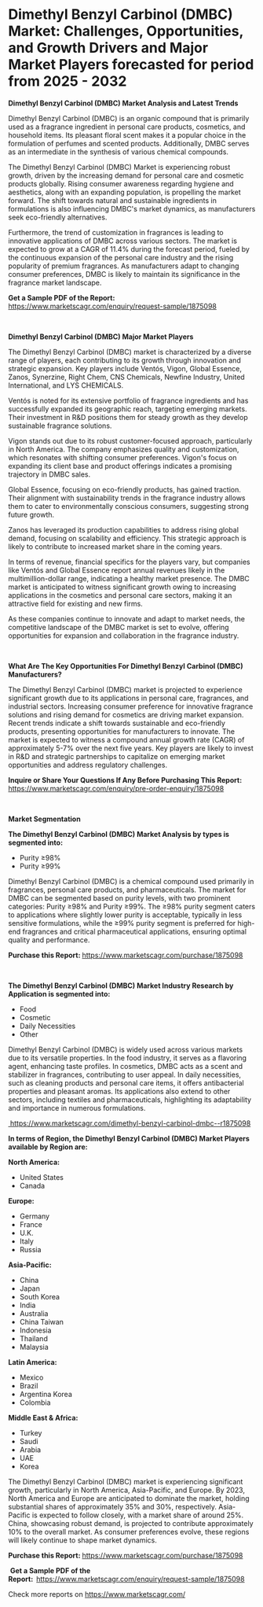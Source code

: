 <p><h1>Dimethyl Benzyl Carbinol (DMBC) Market: Challenges, Opportunities, and Growth Drivers and Major Market Players forecasted for period from 2025 - 2032</h1></p><p><strong>Dimethyl Benzyl Carbinol (DMBC) Market Analysis and Latest Trends</strong></p>
<p><p>Dimethyl Benzyl Carbinol (DMBC) is an organic compound that is primarily used as a fragrance ingredient in personal care products, cosmetics, and household items. Its pleasant floral scent makes it a popular choice in the formulation of perfumes and scented products. Additionally, DMBC serves as an intermediate in the synthesis of various chemical compounds. </p><p>The Dimethyl Benzyl Carbinol (DMBC) Market is experiencing robust growth, driven by the increasing demand for personal care and cosmetic products globally. Rising consumer awareness regarding hygiene and aesthetics, along with an expanding population, is propelling the market forward. The shift towards natural and sustainable ingredients in formulations is also influencing DMBC's market dynamics, as manufacturers seek eco-friendly alternatives. </p><p>Furthermore, the trend of customization in fragrances is leading to innovative applications of DMBC across various sectors. The market is expected to grow at a CAGR of 11.4% during the forecast period, fueled by the continuous expansion of the personal care industry and the rising popularity of premium fragrances. As manufacturers adapt to changing consumer preferences, DMBC is likely to maintain its significance in the fragrance market landscape.</p></p>
<p><strong>Get a Sample PDF of the Report:&nbsp;</strong> <a href="https://www.marketscagr.com/enquiry/request-sample/1875098?utm_campaign=3098&utm_medium=2&utm_source=Github&utm_content=ia&utm_term=03042025&utm_id=dimethyl-benzyl-carbinol-dmbc">https://www.marketscagr.com/enquiry/request-sample/1875098</a></p>
<p>&nbsp;</p>
<p><strong>Dimethyl Benzyl Carbinol (DMBC) Major Market Players</strong></p>
<p><p>The Dimethyl Benzyl Carbinol (DMBC) market is characterized by a diverse range of players, each contributing to its growth through innovation and strategic expansion. Key players include Ventós, Vigon, Global Essence, Zanos, Synerzine, Right Chem, CNS Chemicals, Newfine Industry, United International, and LYS CHEMICALS. </p><p>Ventós is noted for its extensive portfolio of fragrance ingredients and has successfully expanded its geographic reach, targeting emerging markets. Their investment in R&D positions them for steady growth as they develop sustainable fragrance solutions.</p><p>Vigon stands out due to its robust customer-focused approach, particularly in North America. The company emphasizes quality and customization, which resonates with shifting consumer preferences. Vigon's focus on expanding its client base and product offerings indicates a promising trajectory in DMBC sales.</p><p>Global Essence, focusing on eco-friendly products, has gained traction. Their alignment with sustainability trends in the fragrance industry allows them to cater to environmentally conscious consumers, suggesting strong future growth.</p><p>Zanos has leveraged its production capabilities to address rising global demand, focusing on scalability and efficiency. This strategic approach is likely to contribute to increased market share in the coming years. </p><p>In terms of revenue, financial specifics for the players vary, but companies like Ventós and Global Essence report annual revenues likely in the multimillion-dollar range, indicating a healthy market presence. The DMBC market is anticipated to witness significant growth owing to increasing applications in the cosmetics and personal care sectors, making it an attractive field for existing and new firms.</p><p>As these companies continue to innovate and adapt to market needs, the competitive landscape of the DMBC market is set to evolve, offering opportunities for expansion and collaboration in the fragrance industry.</p></p>
<p>&nbsp;</p>
<p><strong>What Are The Key Opportunities For Dimethyl Benzyl Carbinol (DMBC) Manufacturers?</strong></p>
<p><p>The Dimethyl Benzyl Carbinol (DMBC) market is projected to experience significant growth due to its applications in personal care, fragrances, and industrial sectors. Increasing consumer preference for innovative fragrance solutions and rising demand for cosmetics are driving market expansion. Recent trends indicate a shift towards sustainable and eco-friendly products, presenting opportunities for manufacturers to innovate. The market is expected to witness a compound annual growth rate (CAGR) of approximately 5-7% over the next five years. Key players are likely to invest in R&D and strategic partnerships to capitalize on emerging market opportunities and address regulatory challenges.</p></p>
<p><strong>Inquire or Share Your Questions If Any Before Purchasing This Report:</strong> <a href="https://www.marketscagr.com/enquiry/pre-order-enquiry/1875098?utm_campaign=3098&utm_medium=2&utm_source=Github&utm_content=ia&utm_term=03042025&utm_id=dimethyl-benzyl-carbinol-dmbc">https://www.marketscagr.com/enquiry/pre-order-enquiry/1875098</a></p>
<p>&nbsp;</p>
<p><strong>Market Segmentation</strong></p>
<p><strong>The Dimethyl Benzyl Carbinol (DMBC) Market Analysis by types is segmented into:</strong></p>
<p><ul><li>Purity ≥98%</li><li>Purity ≥99%</li></ul></p>
<p><p>Dimethyl Benzyl Carbinol (DMBC) is a chemical compound used primarily in fragrances, personal care products, and pharmaceuticals. The market for DMBC can be segmented based on purity levels, with two prominent categories: Purity ≥98% and Purity ≥99%. The ≥98% purity segment caters to applications where slightly lower purity is acceptable, typically in less sensitive formulations, while the ≥99% purity segment is preferred for high-end fragrances and critical pharmaceutical applications, ensuring optimal quality and performance.</p></p>
<p><strong>Purchase this Report:&nbsp;</strong><a href="https://www.marketscagr.com/purchase/1875098?utm_campaign=3098&utm_medium=2&utm_source=Github&utm_content=ia&utm_term=03042025&utm_id=dimethyl-benzyl-carbinol-dmbc">https://www.marketscagr.com/purchase/1875098</a></p>
<p>&nbsp;</p>
<p><strong>The Dimethyl Benzyl Carbinol (DMBC) Market Industry Research by Application is segmented into:</strong></p>
<p><ul><li>Food</li><li>Cosmetic</li><li>Daily Necessities</li><li>Other</li></ul></p>
<p><p>Dimethyl Benzyl Carbinol (DMBC) is widely used across various markets due to its versatile properties. In the food industry, it serves as a flavoring agent, enhancing taste profiles. In cosmetics, DMBC acts as a scent and stabilizer in fragrances, contributing to user appeal. In daily necessities, such as cleaning products and personal care items, it offers antibacterial properties and pleasant aromas. Its applications also extend to other sectors, including textiles and pharmaceuticals, highlighting its adaptability and importance in numerous formulations.</p></p>
<p><a href="https://www.marketscagr.com/dimethyl-benzyl-carbinol-dmbc--r1875098?utm_campaign=3098&utm_medium=2&utm_source=Github&utm_content=ia&utm_term=03042025&utm_id=dimethyl-benzyl-carbinol-dmbc">&nbsp;https://www.marketscagr.com/dimethyl-benzyl-carbinol-dmbc--r1875098</a></p>
<p><strong>In terms of Region, the Dimethyl Benzyl Carbinol (DMBC) Market Players available by Region are:</strong></p>
<p>
    <p> <strong> North America: </strong>
        <ul>
            <li>United States</li>
            <li>Canada</li>
        </ul>
        </p> 
    <p> <strong> Europe: </strong>
        <ul>
            <li>Germany</li>
            <li>France</li>
            <li>U.K.</li>
            <li>Italy</li>
            <li>Russia</li>
        </ul>
        </p> 
    <p> <strong> Asia-Pacific: </strong>
        <ul>
            <li>China</li>
            <li>Japan</li>
            <li>South Korea</li>
            <li>India</li>
            <li>Australia</li>
            <li>China Taiwan</li>
            <li>Indonesia</li>
            <li>Thailand</li>
            <li>Malaysia</li>
        </ul>
        </p> 
    <p> <strong> Latin America: </strong>
        <ul>
            <li>Mexico</li>
            <li>Brazil</li>
            <li>Argentina Korea</li>
            <li>Colombia</li>
        </ul>
        </p> 
    <p> <strong> Middle East & Africa: </strong>
        <ul>
            <li>Turkey</li>
            <li>Saudi</li>
            <li>Arabia</li>
            <li>UAE</li>
            <li>Korea</li>
        </ul>
    </p>
    </p>
<p><p>The Dimethyl Benzyl Carbinol (DMBC) market is experiencing significant growth, particularly in North America, Asia-Pacific, and Europe. By 2023, North America and Europe are anticipated to dominate the market, holding substantial shares of approximately 35% and 30%, respectively. Asia-Pacific is expected to follow closely, with a market share of around 25%. China, showcasing robust demand, is projected to contribute approximately 10% to the overall market. As consumer preferences evolve, these regions will likely continue to shape market dynamics.</p></p>
<p><strong>Purchase this Report: </strong><a href="https://www.marketscagr.com/purchase/1875098?utm_campaign=3098&utm_medium=2&utm_source=Github&utm_content=ia&utm_term=03042025&utm_id=dimethyl-benzyl-carbinol-dmbc">https://www.marketscagr.com/purchase/1875098</a></p>
<p>&nbsp;<strong>Get a Sample PDF of the Report:&nbsp;&nbsp;</strong><a href="https://www.marketscagr.com/enquiry/request-sample/1875098?utm_campaign=3098&utm_medium=2&utm_source=Github&utm_content=ia&utm_term=03042025&utm_id=dimethyl-benzyl-carbinol-dmbc">https://www.marketscagr.com/enquiry/request-sample/1875098</a></p>
<p><strong></strong></p>
<p>Check more reports on <a href="https://www.marketscagr.com/?utm_campaign=3098&utm_medium=2&utm_source=Github&utm_content=ia&utm_term=03042025&utm_id=dimethyl-benzyl-carbinol-dmbc">https://www.marketscagr.com/</a></p>